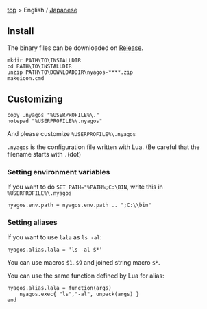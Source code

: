 [top](../README.md) &gt; English / [Japanese](./01-Install_ja.md)

## Install

The binary files can be downloaded on [Release](https://github.com/nyaosorg/nyagos/releases).

    mkdir PATH\TO\INSTALLDIR
    cd PATH\TO\INSTALLDIR
    unzip PATH\TO\DOWNLOADDIR\nyagos-****.zip
    makeicon.cmd

## Customizing

    copy .nyagos "%USERPROFILE%\."
    notepad "%USERPROFILE%\.nyagos"

And please customize `%USERPROFILE%\.nyagos`

`.nyagos` is the configuration file written with Lua.
(Be careful that the filename starts with `.`(dot)

### Setting environment variables

If you want to do `SET PATH="%PATH%;C:\BIN`,
write this in `%USERPROFILE%\.nyagos`

    nyagos.env.path = nyagos.env.path .. ";C:\\bin"

### Setting aliases

If you want to use `lala` as `ls -al`:

    nyagos.alias.lala = 'ls -al $*'

You can use macros `$1`..`$9` and joined string macro `$*`.

You can use the same function defined by Lua for alias:

    nyagos.alias.lala = function(args)
        nyagos.exec{ "ls","-al", unpack(args) }
    end
